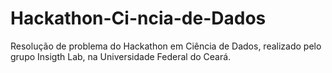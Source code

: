 # Hackathon-Ci-ncia-de-Dados
Resolução de problema do Hackathon em Ciência de Dados, realizado pelo grupo Insigth Lab, na Universidade Federal do Ceará.
